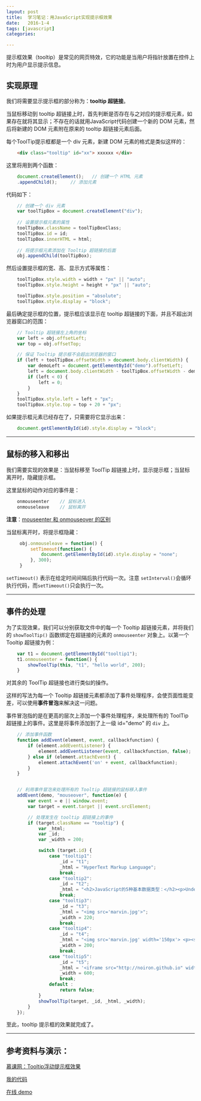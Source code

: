```yaml
---
layout: post
title:  学习笔记：用JavaScript实现提示框效果
date:   2016-1-4
tags: [javascript]
categories: 

---
```


提示框效果（tooltip）是常见的网页特效，它的功能是当用户将指针放置在控件上时为用户显示提示信息。

## 实现原理

我们将需要显示提示框的部分称为：**tooltip 超链接**。

当鼠标移动到 tooltip 超链接上时，首先判断是否存在与之对应的提示框元素，如果存在就将其显示；不存在的话就用JavaScript代码创建一个新的 DOM 元素，然后将新建的 DOM 元素附在原来的 tooltip 超链接元素后面。

每个ToolTip提示框都是一个 div 元素，新建 DOM 元素的格式是类似这样的：

```html
    <div class="tooltip" id="xx"> xxxxxx </div>
```

这里将用到两个函数：

```javascript
    document.createElement();   // 创建一个 HTML 元素
    .appendChild();     // 添加元素
```

<!-- more -->

代码如下：

```javascript
    // 创建一个 div 元素
    var toolTipBox = document.createElement("div");     
    
    // 设置提示框元素的属性
    toolTipBox.className = toolTipBoxClass;
    toolTipBox.id = id;
    toolTipBox.innerHTML = html;
    
    // 将提示框元素添加在 Tooltip 超链接的后面
    obj.appendChild(toolTipBox);
```

然后设置提示框的宽、高、显示方式等属性：

```javascript
    toolTipBox.style.width = width + "px" || "auto";
    toolTipBox.style.height = height + "px" || "auto";

    toolTipBox.style.position = "absolute";
    toolTipBox.style.display = "block";
```

最后确定提示框的位置，提示框应该显示在 tooltip 超链接的下面，并且不超出浏览器窗口的范围：

```javascript
    // Tooltip 超链接左上角的坐标
    var left = obj.offsetLeft;
    var top = obj.offsetTop;

    // 保证 Tooltip 提示框不会超出浏览器的窗口
    if (left + toolTipBox.offsetWidth > document.body.clientWidth) {
        var demoLeft = document.getElementById("demo").offsetLeft;
        left = document.body.clientWidth - toolTipBox.offsetWidth - demoLeft;
        if (left < 0) {
            left = 0;
        }
    }
    toolTipBox.style.left = left + "px";
    toolTipBox.style.top = top + 20 + "px";
```

如果提示框元素已经存在了，只需要将它显示出来：

```javascript
    document.getElementById(id).style.display = "block";
```

******

## 鼠标的移入和移出

我们需要实现的效果是：当鼠标移至 ToolTip 超链接上时，显示提示框；当鼠标离开时，隐藏提示框。

这里鼠标的动作对应的事件是：

```javascript
    onmouseenter    // 鼠标进入
    onmouseleave    // 鼠标离开
```

**注意**：[mouseenter 和 onmouseover 的区别](https://developer.mozilla.org/en-US/docs/Web/Events/mouseover)

当鼠标离开时，将提示框隐藏：
    
```javascript
     obj.onmouseleave = function() {
         setTimeout(function() {
             document.getElementById(id).style.display = "none";
         }, 300);
     }
```

`setTimeout()` 表示在给定时间间隔后执行代码一次。注意 `setInterval()`会循环执行代码，而`setTimeout()`只会执行一次。

******

## 事件的处理

为了实现效果，我们可以分别获取文件中的每一个 Tooltip 超链接元素，并将我们的 `showToolTip()` 函数绑定在超链接的元素的 `onmouseenter` 对象上。以第一个 Tooltip 超链接为例：

```javascript
    var t1 = document.getElementById("tooltip1");
    t1.onmouseenter = function() {
        showToolTip(this, "t1", "hello world", 200);
    }
```

对其余的 ToolTip 超链接也进行类似的操作。

这样的写法为每一个 Tooltip 超链接元素都添加了事件处理程序，会使页面性能变差，可以使用**事件冒泡**来解决这一问题。

事件冒泡指的是在更高的层次上添加一个事件处理程序，来处理所有的 ToolTip 超链接上的事件。这里是将事件添加到了上一级 id="demo" 的 `div` 上。

```javascript
    // 添加事件函数
    function addEvent(element, event, callbackfunction) {
        if (element.addEventListener) {
            element.addEventListener(event, callbackfunction, false);
        } else if (element.attachEvent) {
            element.attachEvent('on' + event, callbackfunction);
        }
    }


    // 利用事件冒泡来处理所有的 Tooltip 超链接的鼠标移入事件
    addEvent(demo, "mouseover", function(e) {
        var event = e || window.event;
        var target = event.target || event.srcElement;

        // 处理发生在 tooltip 超链接上的事件
        if (target.className == "tooltip") {
            var _html;
            var _id;
            var _width = 200;

            switch (target.id) {
                case "tooltip1":
                    _id = "t1";
                    _html = "HyperText Markup Language";
                    break;
                case "tooltip2":
                    _id = "t2";
                    _html = "<h2>JavaScript的5种基本数据类型：</h2><p>Undefined</p><p>Null</p><p>Boolean</p><p>Number</p><p>String</p>";
                    break;
                case "tooltip3":
                    _id = "t3";
                    _html = "<img src='marvin.jpg'>";
                    _width = 220;
                    break;
                case "tooltip4":
                    _id = "t4";
                    _html = "<img src='marvin.jpg' width='150px'> <p><strong>姓名：Wu Kai</strong></p><p>简介：正在学习中的前端程序员</p>";
                    _width = 200;
                    break;
                case "tooltip5":
                    _id = "t5";
                    _html = '<iframe src="http://noiron.github.io" width="600" height="600"></iframe>';
                    _width = 600;
                    break;
                default :
                    return false;
            }
            showToolTip(target, _id, _html, _width);
        }
    });
```

至此，tooltip 提示框的效果就完成了。

******

## 参考资料与演示：

[慕课网：Tooltip浮动提示框效果](http://www.imooc.com/learn/120)

[我的代码](https://github.com/noiron/learn-front-end/tree/master/tooltip-effect)

[在线 demo](http://noiron.github.io/learn-front-end/tooltip-effect/demo2.html)